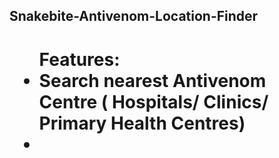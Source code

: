 <html>
  <head>
  <h2>Snakebite-Antivenom-Location-Finder<h1>
    <head>
     <body>
       <ul>
         Features:
         <li>
           Search nearest Antivenom Centre ( Hospitals/ Clinics/ Primary Health Centres)
         </li>
         <li
       </ul>
       </body>
    </html>
